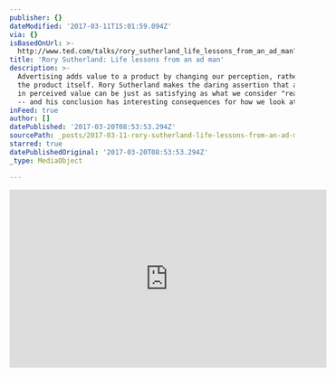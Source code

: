 ```yaml
---
publisher: {}
dateModified: '2017-03-11T15:01:59.094Z'
via: {}
isBasedOnUrl: >-
  http://www.ted.com/talks/rory_sutherland_life_lessons_from_an_ad_man?utm_source=tedcomshare&utm_medium=referral&utm_campaign=tedspread
title: 'Rory Sutherland: Life lessons from an ad man'
description: >-
  Advertising adds value to a product by changing our perception, rather than
  the product itself. Rory Sutherland makes the daring assertion that a change
  in perceived value can be just as satisfying as what we consider "real" value
  -- and his conclusion has interesting consequences for how we look at life.
inFeed: true
author: []
datePublished: '2017-03-20T08:53:53.294Z'
sourcePath: _posts/2017-03-11-rory-sutherland-life-lessons-from-an-ad-man.md
starred: true
datePublishedOriginal: '2017-03-20T08:53:53.294Z'
_type: MediaObject

---
```

<iframe src="http://cdn.embedly.com/widgets/media.html?src=https%3A%2F%2Fembed.ted.com%2Ftalks%2Frory_sutherland_life_lessons_from_an_ad_man&amp;url=http%3A%2F%2Fwww.ted.com%2Ftalks%2Frory_sutherland_life_lessons_from_an_ad_man&amp;image=https%3A%2F%2Fpe.tedcdn.com%2Fimages%2Fted%2F121597_240x180.jpg%3Flang%3Den&amp;key=b7d04c9b404c499eba89ee7072e1c4f7&amp;type=text%2Fhtml&amp;schema=ted" width="560" height="315" scrolling="no" frameborder="0" allowfullscreen="" style=""></iframe>